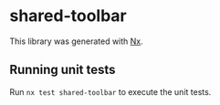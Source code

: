 # shared-toolbar

This library was generated with [Nx](https://nx.dev).

## Running unit tests

Run `nx test shared-toolbar` to execute the unit tests.
